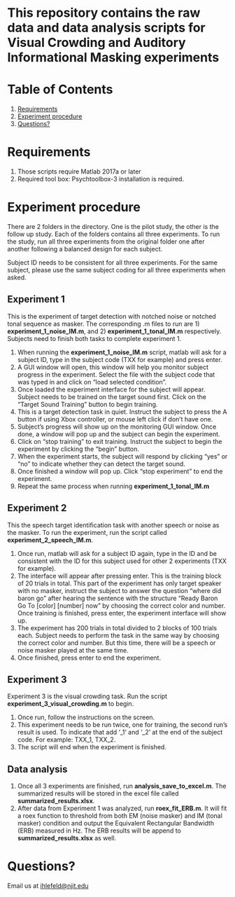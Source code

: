 # This repository contains the raw data and data analysis scripts for Visual Crowding and Auditory Informational Masking experiments

# Table of Contents
1. [Requirements](README.md#Requirements)
1. [Experiment procedure](README.md#Experiment-procedure)
1. [Questions?](README.md#Questions?)

# Requirements
1. Those scripts require Matlab 2017a or later
2. Required tool box: Psychtoolbox-3 installation is required.


# Experiment procedure
There are 2 folders in the directory. One is the pilot study, the other is the follow up study. Each of the folders contains all three experiments.  To run the study, run all three experiments from the original folder one after another following a balanced design for each subject.

Subject ID needs to be consistent for all three experiments. For the same subject, please use the same subject coding for all three experiments when asked.

## Experiment 1
This is the experiment of target detection with notched noise or notched tonal sequence as masker. The corresponding .m files to run are 1) **experiment_1_noise_IM.m**, and 2) **experiment_1_tonal_IM.m** respectively. Subjects need to finish both tasks to complete experiment 1.
1)	When running the **experiment_1_noise_IM.m** script, matlab will ask for a subject ID, type in the subject code (TXX for example) and press enter. 
2)	A GUI window will open, this window will help you monitor subject progress in the experiment. Select the file with the subject code that was typed in and click on “load selected condition”. 
3)	Once loaded the experiment interface for the subject will appear. Subject needs to be trained on the target sound first. Click on the “Target Sound Training” button to begin training. 
4)	This is a target detection task in quiet. Instruct the subject to press the A button if using Xbox controller, or mouse left click if don’t have one. 
5)	Subject’s progress will show up on the monitoring GUI window. Once done, a window will pop up and the subject can begin the experiment.
6)	Click on “stop training” to exit training. Instruct the subject to begin the experiment by clicking the “begin” button. 
7)	When the experiment starts, the subject will respond by clicking “yes” or “no” to indicate whether they can detect the target sound.
8)	Once finished a window will pop up. Click “stop experiment” to end the experiment.
9)	Repeat the same process when running **experiment_1_tonal_IM.m**
## Experiment 2
This the speech target identification task with another speech or noise as the masker. To run the experiment, run the script called **experiment_2_speech_IM.m**.
1)	Once run, matlab will ask for a subject ID again, type in the ID and be consistent with the ID for this subject used for other 2 experiments (TXX for example).
2)	The interface will appear after pressing enter. This is the training block of 20 trials in total. This part of the experiment has only target speaker with no masker, instruct the subject to answer the question “where did baron go” after hearing the sentence with the structure “Ready Baron Go To [color] [number] now” by choosing the correct color and number. Once training is finished, press enter, the experiment interface will show up.
3)	The experiment has 200 trials in total divided to 2 blocks of 100 trials each. Subject needs to perform the task in the same way by choosing the correct color and number. But this time, there will be a speech or noise masker played at the same time.
4)	Once finished, press enter to end the experiment.
## Experiment 3
Experiment 3 is the visual crowding task. Run the script **experiment_3_visual_crowding.m** to begin.
1)	Once run, follow the instructions on the screen.
2)	This experiment needs to be run twice, one for training, the second run’s result is used. To indicate that add ‘_1’ and ‘_2’ at the end of the subject code. For example: TXX_1, TXX_2.
3)	The script will end when the experiment is finished.
## Data analysis
1. Once all 3 experiments are finished, run **analysis_save_to_excel.m**. The summarized results will be stored in the excel file called **summarized_results.xlsx**.
2. After data from Experiment 1 was analyzed, run **roex_fit_ERB.m**. It will fit a roex function to threshold from both EM (noise masker) and IM (tonal masker) condition and output the Equivalent Rectangular Bandwidth (ERB) measured in Hz. The ERB results will be append to **summarized_results.xlsx** as well.
# Questions?
Email us at ihlefeld@njit.edu

